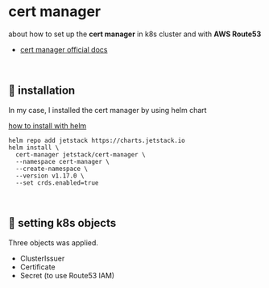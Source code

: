 # cert manager

about how to set up the **cert manager** in k8s cluster and with **AWS Route53**

- [cert manager official docs](https://cert-manager.io/docs/)

<br>

## :pushpin: installation

In my case, I installed the cert manager by using helm chart

[how to install with helm](https://cert-manager.io/docs/installation/helm/)

```shell
helm repo add jetstack https://charts.jetstack.io
helm install \
  cert-manager jetstack/cert-manager \
  --namespace cert-manager \
  --create-namespace \
  --version v1.17.0 \
  --set crds.enabled=true
```

<br>

## :pushpin: setting k8s objects

Three objects was applied.

- ClusterIssuer
- Certificate
- Secret (to use Route53 IAM)
